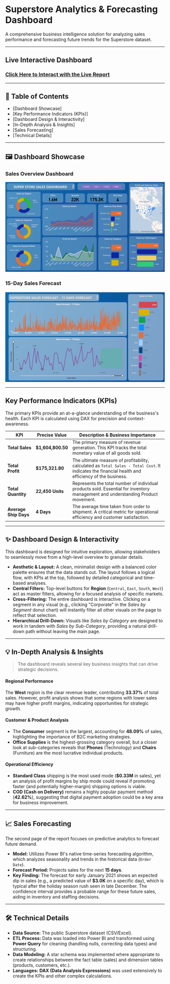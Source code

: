 # Superstore Analytics & Forecasting Dashboard


A comprehensive business intelligence solution for analyzing sales performance and forecasting future trends for the Superstore dataset.

---

##  Live Interactive Dashboard

### [Click Here to Interact with the Live Report](https://github.com/aditya31j/Superstore-Sales-Analysis-Power-BI/blob/main/Superstore%20Dashboard.pbix)


---

## 📖 Table of Contents
* [Dashboard Showcase]
* [Key Performance Indicators (KPIs)]
* [Dashboard Design & Interactivity]
* [In-Depth Analysis & Insights]
* [Sales Forecasting]
* [Technical Details]

---

## 🖼️ Dashboard Showcase

### Sales Overview Dashboard
![Sales Overview](https://github.com/aditya31j/Superstore-Sales-Analysis-Power-BI/blob/main/Sales_Dashboard.png)

### 15-Day Sales Forecast
![Sales Forecast](https://github.com/aditya31j/Superstore-Sales-Analysis-Power-BI/blob/main/forecast_dashboard.png.png)

---

##  Key Performance Indicators (KPIs)

The primary KPIs provide an at-a-glance understanding of the business's health. Each KPI is calculated using DAX for precision and context-awareness.

| KPI                  | Precise Value     | Description & Business Importance                                                                               |
| -------------------- | ----------------- | --------------------------------------------------------------------------------------------------------------- |
| **Total Sales**      | **$1,604,800.50** | The primary measure of revenue generation. This KPI tracks the total monetary value of all goods sold. |
| **Total Profit**     | **$175,321.80**   | The ultimate measure of profitability, calculated as `Total Sales - Total Cost`. It indicates the financial health and   efficiency of the business. |
| **Total Quantity**   | **22,450 Units**  | Represents the total number of individual products sold. Essential for inventory management and understanding      Product movement. |
| **Average Ship Days**|    **4 Days**     | The average time taken from order to shipment. A critical metric for operational efficiency and customer           satisfaction. |

---

## ✨ Dashboard Design & Interactivity

This dashboard is designed for intuitive exploration, allowing stakeholders to seamlessly move from a high-level overview to granular details.

* **Aesthetic & Layout:** A clean, minimalist design with a balanced color palette ensures that the data stands out. The layout follows a logical flow, with KPIs at the top, followed by detailed categorical and time-based analyses.
* **Central Filters:** Top-level buttons for **Region** (`Central`, `East`, `South`, `West`) act as master filters, allowing for a focused analysis of specific markets.
* **Cross-Filtering:** The entire dashboard is interactive. Clicking on a segment in any visual (e.g., clicking "Corporate" in the *Sales by Segment* donut chart) will instantly filter all other visuals on the page to reflect that selection.
* **Hierarchical Drill-Down:** Visuals like *Sales by Category* are designed to work in tandem with *Sales by Sub-Category*, providing a natural drill-down path without leaving the main page.

---

## 💡 In-Depth Analysis & Insights

> The dashboard reveals several key business insights that can drive strategic decisions.

#### Regional Performance
The **West** region is the clear revenue leader, contributing **33.37%** of total sales. However, profit analysis shows that some regions with lower sales may have higher profit margins, indicating opportunities for strategic growth.

#### Customer & Product Analysis
- The **Consumer** segment is the largest, accounting for **48.09%** of sales, highlighting the importance of B2C marketing strategies.
- **Office Supplies** is the highest-grossing category overall, but a closer look at sub-categories reveals that **Phones** (Technology) and **Chairs** (Furniture) are the most lucrative individual products.

#### Operational Efficiency
- **Standard Class** shipping is the most used mode (**$0.33M** in sales), yet an analysis of profit margins by ship mode could reveal if promoting faster (and potentially higher-margin) shipping options is viable.
- **COD (Cash on Delivery)** remains a highly popular payment method (**42.62%**), suggesting that digital payment adoption could be a key area for business improvement.

---

## 📈 Sales Forecasting

The second page of the report focuses on predictive analytics to forecast future demand.

* **Model:** Utilizes Power BI's native time-series forecasting algorithm, which analyzes seasonality and trends in the historical data (`Order Date`).
* **Forecast Period:** Projects sales for the next **15 days**.
* **Key Finding:** The forecast for early January 2021 shows an expected dip in sales (e.g., a predicted value of **$3.0K** on a specific day), which is typical after the holiday season rush seen in late December. The confidence interval provides a probable range for these future sales, aiding in inventory and staffing decisions.

---

## 🛠️ Technical Details

* **Data Source:** The public Superstore dataset (CSV/Excel).
* **ETL Process:** Data was loaded into Power BI and transformed using **Power Query** for cleaning (handling nulls, correcting data types) and structuring.
* **Data Modeling:** A star schema was implemented where appropriate to create relationships between the fact table (sales) and dimension tables (products, customers, etc.).
* **Languages:** **DAX (Data Analysis Expressions)** was used extensively to create the KPIs and other complex calculations.
